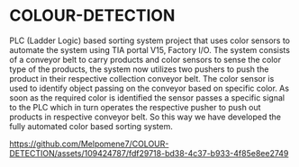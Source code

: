 # COLOUR-DETECTION
PLC (Ladder Logic) based sorting system project that uses color sensors to automate the system using TIA portal V15, Factory I/O. The system consists of a conveyor belt to carry products and color sensors to sense the color type of the products, the system now utilizes two pushers to push the product in their respective collection conveyor belt. The color sensor is used to identify object passing on the conveyor based on specific color. As soon as the required color is identified the sensor passes a specific signal to the PLC which in turn operates the respective pusher to push out products in respective conveyor belt. So this way we have developed the fully automated color based sorting system.

https://github.com/Melpomene7/COLOUR-DETECTION/assets/109424787/fdf29718-bd38-4c37-b933-4f85e8ee2749


